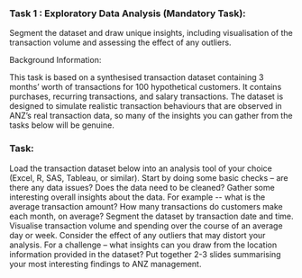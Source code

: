 <h3>Task 1 : Exploratory Data Analysis (Mandatory Task):</h3>
Segment the dataset and draw unique insights, including visualisation of the transaction volume and assessing the effect of any outliers.

Background Information:

This task is based on a synthesised transaction dataset containing 3 months’ worth of transactions for 100 hypothetical customers. It contains purchases, 
recurring transactions, and salary transactions. The dataset is designed to simulate realistic transaction behaviours that are observed in ANZ’s real transaction data, 
so many of the insights you can gather from the tasks below will be genuine.

<h3>Task:</h3>
Load the transaction dataset below into an analysis tool of your choice (Excel, R, SAS, Tableau, or similar).
Start by doing some basic checks – are there any data issues? Does the data need to be cleaned?
Gather some interesting overall insights about the data. For example -- what is the average transaction amount? How many transactions do customers make each month, on average?
Segment the dataset by transaction date and time. Visualise transaction volume and spending over the course of an average day or week. Consider the effect of any outliers that may distort your analysis.
For a challenge – what insights can you draw from the location information provided in the dataset?
Put together 2-3 slides summarising your most interesting findings to ANZ management.
